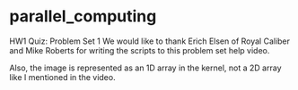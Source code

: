 # parallel_computing

HW1
Quiz: Problem Set 1
We would like to thank Erich Elsen of Royal Caliber and Mike Roberts for writing the scripts to this problem set help video.

Also, the image is represented as an 1D array in the kernel, not a 2D array like I mentioned in the video.
